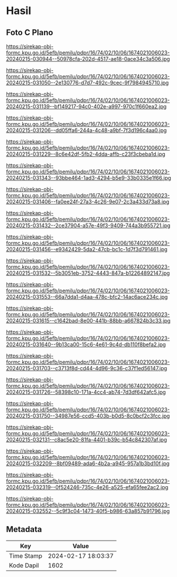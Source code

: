 # Hasil

## Foto C Plano

https://sirekap-obj-formc.kpu.go.id/5efb/pemilu/pdpr/16/74/02/10/06/1674021006023-20240215-030944--50978cfa-202d-4517-ae18-0ace34c3a506.jpg

https://sirekap-obj-formc.kpu.go.id/5efb/pemilu/pdpr/16/74/02/10/06/1674021006023-20240215-031050--2e130776-d7d7-492c-9cec-9f7984945710.jpg

https://sirekap-obj-formc.kpu.go.id/5efb/pemilu/pdpr/16/74/02/10/06/1674021006023-20240215-031139--bf149217-94c0-402e-a997-970c1f660ea2.jpg

https://sirekap-obj-formc.kpu.go.id/5efb/pemilu/pdpr/16/74/02/10/06/1674021006023-20240215-031206--dd05ffa6-244a-4c48-a9bf-7f3d196c4aa0.jpg

https://sirekap-obj-formc.kpu.go.id/5efb/pemilu/pdpr/16/74/02/10/06/1674021006023-20240215-031229--8c6e42df-5fb2-4dda-affb-c23f3cbeba1d.jpg

https://sirekap-obj-formc.kpu.go.id/5efb/pemilu/pdpr/16/74/02/10/06/1674021006023-20240215-031343--93bbe464-1ad3-4294-b5e9-33b0335e1f66.jpg

https://sirekap-obj-formc.kpu.go.id/5efb/pemilu/pdpr/16/74/02/10/06/1674021006023-20240215-031406--fa0ee24f-27a3-4c26-9e07-2c3a433d73a8.jpg

https://sirekap-obj-formc.kpu.go.id/5efb/pemilu/pdpr/16/74/02/10/06/1674021006023-20240215-031432--2ce37904-a57e-49f3-9409-744a3b955721.jpg

https://sirekap-obj-formc.kpu.go.id/5efb/pemilu/pdpr/16/74/02/10/06/1674021006023-20240215-031456--e9342429-5da2-47cb-bc1c-1d7f3d791461.jpg

https://sirekap-obj-formc.kpu.go.id/5efb/pemilu/pdpr/16/74/02/10/06/1674021006023-20240215-031532--5b3051eb-3752-4443-847a-b12264892147.jpg

https://sirekap-obj-formc.kpu.go.id/5efb/pemilu/pdpr/16/74/02/10/06/1674021006023-20240215-031553--66a7dda1-d4aa-478c-bfc2-14ac6ace234c.jpg

https://sirekap-obj-formc.kpu.go.id/5efb/pemilu/pdpr/16/74/02/10/06/1674021006023-20240215-031615--c1642bad-8e00-441b-88bb-a667824b3c33.jpg

https://sirekap-obj-formc.kpu.go.id/5efb/pemilu/pdpr/16/74/02/10/06/1674021006023-20240215-031640--9b13ca00-15c6-4e61-9c4d-db110f8befa2.jpg

https://sirekap-obj-formc.kpu.go.id/5efb/pemilu/pdpr/16/74/02/10/06/1674021006023-20240215-031703--c3713f8d-cd44-4d96-9c36-c37f1ed56147.jpg

https://sirekap-obj-formc.kpu.go.id/5efb/pemilu/pdpr/16/74/02/10/06/1674021006023-20240215-031726--58398c10-171a-4cc4-ab74-7d3df642afc5.jpg

https://sirekap-obj-formc.kpu.go.id/5efb/pemilu/pdpr/16/74/02/10/06/1674021006023-20240215-031750--34987e56-ccd5-403b-b0d5-8c0bcf2c3fcc.jpg

https://sirekap-obj-formc.kpu.go.id/5efb/pemilu/pdpr/16/74/02/10/06/1674021006023-20240215-032131--c8ac5e20-81fa-4401-b39c-b54c842307af.jpg

https://sirekap-obj-formc.kpu.go.id/5efb/pemilu/pdpr/16/74/02/10/06/1674021006023-20240215-032209--8bf09489-ada6-4b2a-a945-957a1b3bd10f.jpg

https://sirekap-obj-formc.kpu.go.id/5efb/pemilu/pdpr/16/74/02/10/06/1674021006023-20240215-032319--0f524246-735c-4e26-a525-efa65fee2ac2.jpg

https://sirekap-obj-formc.kpu.go.id/5efb/pemilu/pdpr/16/74/02/10/06/1674021006023-20240215-032552--5c9f3c04-1473-40f5-b986-63a857b91796.jpg


## Metadata

| Key        | Value               |
| ---------- | ------------------- |
| Time Stamp | 2024-02-17 18:03:37 |
| Kode Dapil | 1602                |




